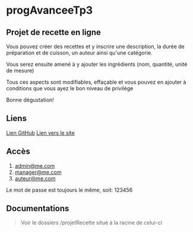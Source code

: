 # progAvanceeTp3


## Projet de recette en ligne

Vous pouvez créer des recettes et y inscrire une description, la durée de préparation et de cuisson, un auteur ainsi qu'une catégorie.

Vous serez ensuite amené à y ajouter les ingrédients (nom, quantité, unité de mesure)

Tous ces aspects sont modifiables, effaçable et vous pouvez en ajouter à conditions que vous ayez le bon niveau de privilège

Bonne dégustation!

## Liens
[Lien GitHub](https://github.com/CollRen/progAvanceeTp3)
[Lien vers le site](https://prodrdm.com/recette_MVC_tp3/)

## Accès

1. admin@me.com
2. manager@me.com
3. auteur@me.com

Le mot de passe est toujours le même, soit: 123456

## Documentations

> Voir le dossiers /projetRecette situé à la racine de celui-ci





